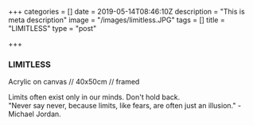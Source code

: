 +++
categories = []
date = 2019-05-14T08:46:10Z
description = "This is meta description"
image = "/images/limitless.JPG"
tags = []
title = "LIMITLESS"
type = "post"

+++
### LIMITLESS

Acrylic on canvas // 40x50cm // framed

Limits often exist only in our minds. Don't hold back.   
"Never say never, because limits, like fears, are often just an illusion." -Michael Jordan.